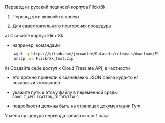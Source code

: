 Перевод на русский подписей корпуса Flickr8k

1) Перевод уже включён в проект

2) Для самостоятельного повторения процедуры

а) Скачайте корпус Flickr8k

- например, командами

```bash
    wget -q https://github.com/jbrownlee/Datasets/releases/download/Flickr8k/Flickr8k_text.zip
    unzip -qq Flickr8k_text.zip
```

б) Создайте себе доступ к Cloud Translate API, в частности

- это должно привести к скачиванию JSON файла куда-то на локальный компьютер

- укажите путь к этому файлу в переменной среды `GOOGLE_APPLICATION_CREDENTIALS`

- подробности должны быть на [страницах документации Гугл](https://cloud.google.com/translate/docs/setup#creating_service_accounts_and_keys).

У меня процедура перевода заняла около 1 часа.